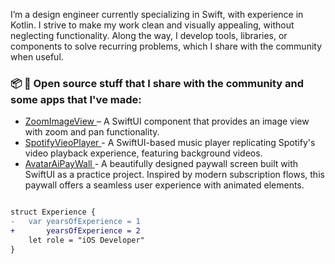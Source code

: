 I’m a design engineer currently specializing in Swift, with experience in Kotlin. I strive to make my work clean and
visually appealing, without neglecting functionality. Along the way, I develop tools, libraries, or components to
solve recurring problems, which I share with the community when useful.

### 📦 📱 Open source stuff that I share with the community and some apps that I've made:  
- <a href="https://github.com/ronaldo-avalos/ZoomImageView">ZoomImageView </a>  – A SwiftUI component that provides an image view with zoom and pan functionality.
- <a href="https://github.com/ronaldo-avalos/SpotifyVieoPlayer"> SpotifyVieoPlayer </a> - A SwiftUI-based music player replicating Spotify's video playback experience, featuring background videos.
- <a href="https://github.com/ronaldo-avalos/AvatarAiPayWall"> AvatarAiPayWall </a> - A beautifully designed paywall screen built with SwiftUI as a practice project. Inspired by modern subscription flows, this paywall offers a seamless user experience with animated elements.


```diff

struct Experience {
-   var yearsOfExperience = 1
+       yearsOfExperience = 2
    let role = "iOS Developer"
}

```
<!--
**ronaldo-avalos/ronaldo-avalos** is a ✨ _special_ ✨ repository because its `README.md` (this file) appears on your GitHub profile.

